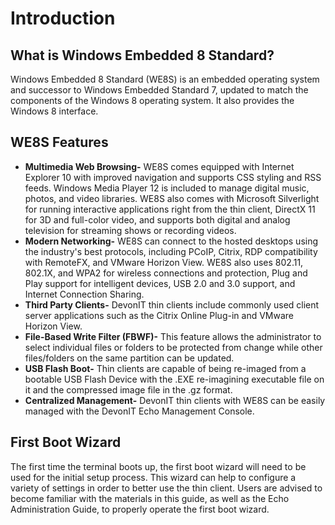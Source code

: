 # Introduction

## What is Windows Embedded 8 Standard?

Windows Embedded 8 Standard (WE8S) is an embedded operating system and successor to Windows Embedded Standard 7, updated to match the components of the Windows 8 operating system.  It also provides the Windows 8 interface.

## WE8S Features

* **Multimedia Web Browsing-** WE8S comes equipped with Internet Explorer 10 with improved navigation and supports CSS styling and RSS feeds.  Windows Media Player 12 is included to manage digital music, photos, and video libraries.  WE8S also comes with Microsoft Silverlight for running interactive applications right from the thin client, DirectX 11 for 3D and full-color video, and supports both digital and analog television for streaming shows or recording videos.
* **Modern Networking-** WE8S can connect to the hosted desktops using the industry's best protocols, including PCoIP, Citrix, RDP compatibility with RemoteFX, and VMware Horizon View. WE8S also uses 802.11, 802.1X, and WPA2 for wireless connections and protection, Plug and Play support for intelligent devices, USB 2.0 and 3.0 support, and Internet Connection Sharing.
* **Third Party Clients-** DevonIT thin clients include commonly used client server applications such as the Citrix Online Plug-in and VMware Horizon View.
* **File-Based Write Filter (FBWF)-** This feature allows the administrator to select individual files or folders to be protected from change while other files/folders on the same partition can be updated.
* **USB Flash Boot-** Thin clients are capable of being re-imaged from a bootable USB Flash Device with the .EXE re-imagining executable file on it and the compressed image file in the .gz format.
* **Centralized Management-** DevonIT thin clients with WE8S can be easily managed with the DevonIT Echo Management Console.

## First Boot Wizard

The first time the terminal boots up, the first boot wizard will need to be used for the initial setup process.  This wizard can help to configure a variety of settings in order to better use the thin client.  Users are advised to become familiar with the materials in this guide, as well as the Echo Administration Guide, to properly operate the first boot wizard.

